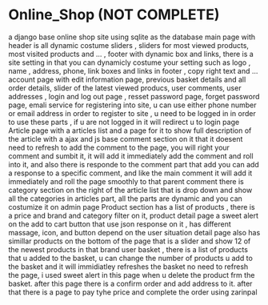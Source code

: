 # Online_Shop (NOT COMPLETE)

a django base online shop site using sqlite as the database
main page with header is all dynamic costume sliders , sliders for most viewed products, most visited products and ... , footer with dynamic box and links, there is a 
site setting in that you can dynamicly costume your setting such as logo , name , address, phone, link boxes and links in footer , copy right text and ...
account page with edit information page, previous basket details and all order details, slider of the latest viewed producs, user comments, user addresses , login and log out page , resset password page, forget password page, emali service
for registering into site, u can use either phone number or email address in order to register to site , u need to be logged in in order to use these parts , if u are not logged in it will redirect u to login page
Article page with a articles list and a page for it to show full description of the article with a ajax and js base comment section on it that it doesent need to refresh to
add the comment to the page, you will right your comment and sumbit it, it will add it immediately add the comment and roll into it, and also there is responde to the comment
part that add you can add a response to a specific comment, and like the main comment it will add it immediately and roll the page smoothly to that parent comment
there is category section on the right of the article list that is drop down and show all the categories in articles part, all the parts are dynamic and you can costumize 
it on admin page
Product section has a list of products , there is a price and brand and category filter on it,
product detail page a sweet alert on the add to cart button that use json response on it , has different massage, icon, and button depend on the user situation
detail page also has simillar products on the bottom of the page that is a slider and show 12 of the newest products in that brand
user basket , there is a list of products that u added to the basket, u can change the number of products u add to the basket and it will immidiatley refreshes the basket no need to refresh the page, i used sweet alert in this page when u delete the product frm the basket.
after this page there is a confirm order and add address to it.
after that there is a page to pay tyhe price and complete the order using zarinpal
